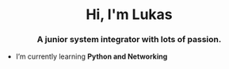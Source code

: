<h1 align="center">Hi, I'm Lukas</h1>
<h3 align="center">A junior system integrator with lots of passion.</h3>

- I’m currently learning **Python and Networking**
